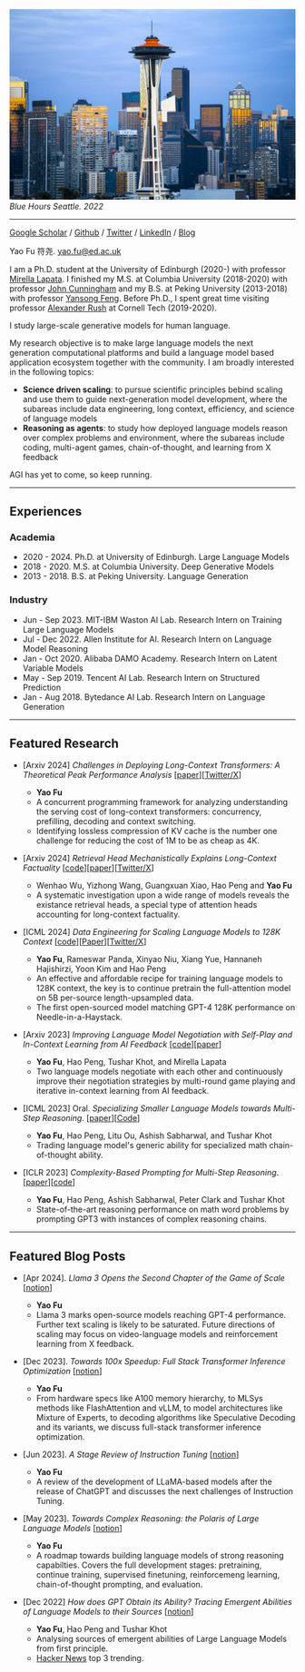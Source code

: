 ![](images/cover_4.jpeg)
*Blue Hours Seattle. 2022*

---


[Google Scholar](https://scholar.google.com/citations?user=liSP4cEAAAAJ&hl=en) / [Github](https://github.com/FranxYao) / [Twitter](https://twitter.com/Francis_YAO_) / [LinkedIn](https://www.linkedin.com/in/yao-fu-281847b5/) / [Blog](https://yaofu.notion.site/Yao-Fu-s-Blog-b536c3d6912149a395931f1e871370db)

Yao Fu 符尧. yao.fu@ed.ac.uk

I am a Ph.D. student at the University of Edinburgh (2020-) with professor [Mirella Lapata](https://homepages.inf.ed.ac.uk/mlap/).
I finished my M.S. at Columbia University (2018-2020) with professor [John Cunningham](https://stat.columbia.edu/~cunningham/) and my B.S. at Peking University (2013-2018) with professor [Yansong Feng](https://sites.google.com/site/ysfeng/home). 
Before Ph.D., I spent great time visiting professor [Alexander Rush](http://rush-nlp.com/) at Cornell Tech (2019-2020). 

I study large-scale generative models for human language.

My research objective is to make large language models the next generation computational platforms and build a language model based application ecosystem together with the community. I am broadly interested in the following topics: 
* **Science driven scaling**: to pursue scientific principles bebind scaling and use them to guide next-generation model development, where the subareas include data engineering, long context, efficiency, and science of language models
* **Reasoning as agents**: to study how deployed language models reason over complex problems and environment, where the subareas include coding, multi-agent games, chain-of-thought, and learning from X feedback

AGI has yet to come, so keep running. 

-----
## Experiences
### Academia
* 2020 - 2024. Ph.D. at University of Edinburgh. Large Language Models
* 2018 - 2020. M.S. at Columbia University. Deep Generative Models
* 2013 - 2018. B.S. at Peking University. Language Generation

### Industry
* Jun - Sep 2023. MIT-IBM Waston AI Lab. Research Intern on Training Large Language Models
* Jul - Dec 2022. Allen Institute for AI. Research Intern on Language Model Reasoning
* Jan - Oct 2020. Alibaba DAMO Academy. Research Intern on Latent Variable Models
* May - Sep 2019. Tencent AI Lab. Research Intern on Structured Prediction
* Jan - Aug 2018. Bytedance AI Lab. Research Intern on Language Generation

-----
## Featured Research

* [Arxiv 2024] _Challenges in Deploying Long-Context Transformers: A Theoretical Peak Performance Analysis_ [[paper](https://arxiv.org/abs/2405.08944)][[Twitter/X](https://twitter.com/Francis_YAO_/status/1791013218707439664)]
  * __Yao Fu__
  * A concurrent programming framework for analyzing understanding the serving cost of long-context transformers: concurrency, prefilling, decoding and context switching.
  * Identifying lossless compression of KV cache is the number one challenge for reducing the cost of 1M to be as cheap as 4K.

* [Arxiv 2024] _Retrieval Head Mechanistically Explains Long-Context Factuality_ [[code](https://github.com/nightdessert/Retrieval_Head)][[paper](https://arxiv.org/pdf/2404.15574)][[Twitter/X](https://twitter.com/Francis_YAO_/status/1783446286479286700)]
  * Wenhao Wu, Yizhong Wang, Guangxuan Xiao, Hao Peng and __Yao Fu__
  * A systematic investigation upon a wide range of models reveals the existance retrieval heads, a special type of attention heads accounting for long-context factuality.

* [ICML 2024] _Data Engineering for Scaling Language Models to 128K Context_  [[code](https://github.com/FranxYao/Long-Context-Data-Engineering)][[Paper](https://arxiv.org/abs/2402.10171)][[Twitter/X](https://twitter.com/Francis_YAO_/status/1759986097365627054)]
  * __Yao Fu__, Rameswar Panda, Xinyao Niu, Xiang Yue, Hannaneh Hajishirzi, Yoon Kim and Hao Peng
  * An effective and affordable recipe for training language models to 128K context, the key is to continue pretrain the full-attention model on 5B per-source length-upsampled data.
  * The first open-sourced model matching GPT-4 128K performance on Needle-in-a-Haystack.
 
* [Arxiv 2023] _Improving Language Model Negotiation with Self-Play and In-Context Learning from AI Feedback_ [[code](https://github.com/FranxYao/GPT-Bargaining)][[paper](https://arxiv.org/abs/2305.10142)]
  * __Yao Fu__, Hao Peng, Tushar Khot, and Mirella Lapata
  * Two language models negotiate with each other and continuously improve their negotiation strategies by multi-round game playing and iterative in-context learning from AI feedback. 

* [ICML 2023] Oral. _Specializing Smaller Language Models towards Multi-Step Reasoning_. [[paper](https://arxiv.org/abs/2301.12726)][[Code](https://github.com/FranxYao/FlanT5-CoT-Specialization)]
  * __Yao Fu__, Hao Peng, Litu Ou, Ashish Sabharwal, and Tushar Khot 
  * Trading language model's generic ability for specialized math chain-of-thought ability. 

* [ICLR 2023] _Complexity-Based Prompting for Multi-Step Reasoning_. [[paper](https://openreview.net/forum?id=yf1icZHC-l9)][[code](https://github.com/FranxYao/chain-of-thought-hub)]
  * __Yao Fu__, Hao Peng, Ashish Sabharwal, Peter Clark and Tushar Khot 
  * State-of-the-art reasoning performance on math word problems by prompting GPT3 with instances of complex reasoning chains.

-----
## Featured Blog Posts
* [Apr 2024]. _Llama 3 Opens the Second Chapter of the Game of Scale_ [[notion](https://yaofu.notion.site/Apr-2024-Llama-3-Opens-the-Second-Chapter-of-the-Game-of-Scale-efff1c0c185f4008af673b78faf83b61)]
  * __Yao Fu__
  * Llama 3 marks open-source models reaching GPT-4 performance. Further text scaling is likely to be saturated. Future directions of scaling may focus on video-language models and reinforcement learning from X feedback.
 
* [Dec 2023]. _Towards 100x Speedup: Full Stack Transformer Inference Optimization_ [[notion](https://yaofu.notion.site/Towards-100x-Speedup-Full-Stack-Transformer-Inference-Optimization-43124c3688e14cffaf2f1d6cbdf26c6c)]
  * __Yao Fu__
  * From hardware specs like A100 memory hierarchy, to MLSys methods like FlashAttention and vLLM, to model architectures like Mixture of Experts, to decoding algorithms like Speculative Decoding and its variants, we discuss full-stack transformer inference optimization.

* [Jun 2023]. _A Stage Review of Instruction Tuning_ [[notion](https://yaofu.notion.site/June-2023-A-Stage-Review-of-Instruction-Tuning-f59dbfc36e2d4e12a33443bd6b2012c2)]
  * __Yao Fu__
  * A review of the development of LLaMA-based models after the release of ChatGPT and discusses the next challenges of Instruction Tuning.

* [May 2023]. _Towards Complex Reasoning: the Polaris of Large Language Models_ [[notion](https://yaofu.notion.site/Towards-Complex-Reasoning-the-Polaris-of-Large-Language-Models-c2b4a51355b44764975f88e6a42d4e75)]
  * __Yao Fu__
  * A roadmap towards building language models of strong reasoning capabilties. Covers the full development stages: pretraining, continue training, supervised finetuning, reinforcemeng learning, chain-of-thought prompting, and evaluation.

* [Dec 2022] _How does GPT Obtain its Ability? Tracing  Emergent Abilities of Language Models to their Sources_ [[notion](https://yaofu.notion.site/How-does-GPT-Obtain-its-Ability-Tracing-Emergent-Abilities-of-Language-Models-to-their-Sources-b9a57ac0fcf74f30a1ab9e3e36fa1dc1)]
  * __Yao Fu__, Hao Peng and Tushar Khot
  * Analysing sources of emergent abilities of Large Language Models from first principle.
  * [Hacker News](https://news.ycombinator.com/front?day=2022-12-15) top 3 trending.


 



